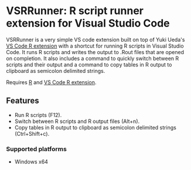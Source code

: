 # VSRRunner: R script runner extension for Visual Studio Code

VSRRunner is a very simple VS code extension built on top of Yuki Ueda's [VS Code R extension](https://marketplace.visualstudio.com/items?itemName=Ikuyadeu.r) with a shortcut for running R scripts in Visual Studio Code. It runs R scripts and writes the output to .Rout files that are opened on completion. It also includes a command to quickly switch between R scripts and their output and a command to copy tables in R output to clipboard as semicolon delimited strings.

Requires [R](https://www.r-project.org/) and [VS Code R extension](https://marketplace.visualstudio.com/items?itemName=Ikuyadeu.r).

## Features

* Run R scripts (F12).
* Switch between R scripts and R output files (Alt+n).
* Copy tables in R output to clipboard as semicolon delimited strings (Ctrl+Shift+c).

### Supported platforms

* Windows x64
